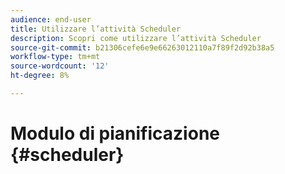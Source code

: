 ```yaml
---
audience: end-user
title: Utilizzare l’attività Scheduler
description: Scopri come utilizzare l’attività Scheduler
source-git-commit: b21306cefe6e9e66263012110a7f89f2d92b38a5
workflow-type: tm+mt
source-wordcount: '12'
ht-degree: 8%

---
```



# Modulo di pianificazione {#scheduler}
